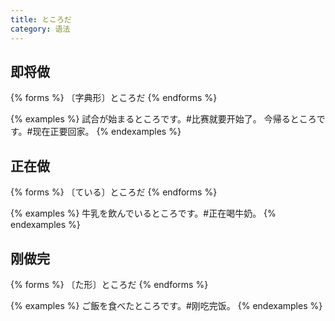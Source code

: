 ```yaml
---
title: ところだ
category: 语法
---
```


## 即将做

{% forms %}
〔字典形〕ところだ
{% endforms %}

{% examples %}
試合が始まるところです。#比赛就要开始了。
今帰るところです。#现在正要回家。
{% endexamples %}

## 正在做

{% forms %}
〔ている〕ところだ
{% endforms %}

{% examples %}
牛乳を飲んでいるところです。#正在喝牛奶。
{% endexamples %}

## 刚做完

{% forms %}
〔た形〕ところだ
{% endforms %}

{% examples %}
ご飯を食べたところです。#刚吃完饭。
{% endexamples %}
